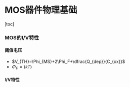 # MOS器件物理基础
[toc]

### MOS的I/V特性

#### 阈值电压
- $V_{TH}=\Phi_{MS}+2\Phi_F+\dfrac{Q_{dep}}{C_{ox}}$
- $\Phi_F=(kT)$

#### I/V特性

